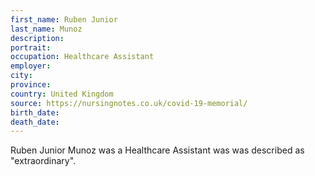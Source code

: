 ```yaml
---
first_name: Ruben Junior
last_name: Munoz
description: 
portrait: 
occupation: Healthcare Assistant
employer: 
city: 
province: 
country: United Kingdom
source: https://nursingnotes.co.uk/covid-19-memorial/
birth_date: 
death_date: 
---
```


Ruben Junior Munoz was a Healthcare Assistant was was described as "extraordinary".